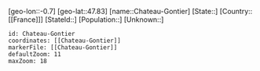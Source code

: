 ﻿---
location: [47.83,-0.7]
mapzoom: [7,12] 
mapmarker: city 
type: City
tags:
- geo/City


SpocWebEntityId: 29552
isDeleted: false
confidential: public

---
[geo-lon::-0.7]
[geo-lat::47.83]
[name::Chateau-Gontier]
[State::]
[Country::[[France]]]
[StateId::]
[Population::]
[Unknown::]


```leaflet
id: Chateau-Gontier
coordinates: [[Chateau-Gontier]]
markerFile: [[Chateau-Gontier]]
defaultZoom: 11 
maxZoom: 18
```
